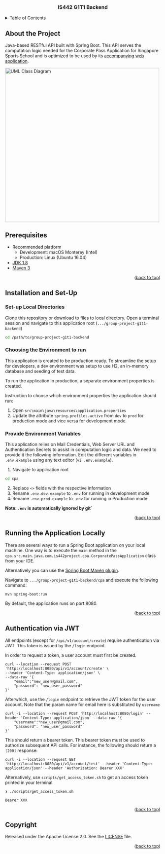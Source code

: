 <div id="top"></div>

<!-- PROJECT LOGO -->
<br />
<div align="center">

  <h3 align="center">IS442 G1T1 Backend</h3>

</div>

<!-- TABLE OF CONTENTS -->
<details>
  <summary>Table of Contents</summary>
  <ol>
    <li>
      <a href="#about-the-project">About the Project</a>
    </li>
    <li>
      <a href="#prerequisites">Prerequisites</a>
    </li>
    <li>
      <a href="#installation-and-set-up">Installation and Set-Up</a>
    </li>
      <ul>
        <li><a href="#set-up-local-directories">Set-up Local Directories</a></li>
      </ul>
      <ul>
        <li><a href="#choosing-the-environment-to-run">Choosing Environment Variables</a></li>
      </ul>
      <ul>
        <li><a href="#provide-environment-variables">Provide Environment Variables</a></li>
      </ul>
    <li>
      <a href="#running-the-application-locally">Running the Application Locally</a>
    </li>
    <li><a href="#authentication-via-jwt">Authentication via JWT</a></li>
    <li><a href="#copyright">Copyright</a></li>
  </ol>
</details>

## About the Project

Java-based RESTful API built with Spring Boot. This API serves the computation logic needed for the Corporate Pass Application for Singapore Sports School and is optimized to be used by its [accompanying web application](https://github.com/IS442-202223T1/group-project-g1t1-frontend).

<img src="./uml-class-diagram.png" alt="UML Class Diagram" width=500 />

## Prerequisites

- Recommended platform
  - Development: macOS Monterey (Intel)
  - Production: Linux (Ubuntu 16.04)
- [JDK 1.8](http://www.oracle.com/technetwork/java/javase/downloads/jdk8-downloads-2133151.html)
- [Maven 3](https://maven.apache.org)

<p align="right">(<a href="#top">back to top</a>)</p>

## Installation and Set-Up

### Set-up Local Directories

Clone this repository or download to files to local directory. Open a terminal session and navigate to this application root (`.../group-project-g1t1-backend`)

```bash
cd /path/to/group-project-g1t1-backend
```

### Choosing the Environment to run
This application is created to be production ready. To streamline the setup for developers, a dev environment was setup to use H2, an in-memory database and seeding of test data. 

To run the application in production, a separate environment properties is created.

Instruction to choose which environment properties the application should run:
1. Open `src\main\java\resources\application.properties`
2. Update the attribute `spring.profiles.active` from  `dev` to `prod` for production mode and vice versa for development mode. 


### Provide Environment Variables

This application relies on Mail Credentials, Web Server URL and Authentication Secrets to assist in computation logic and data. We need to provide it the following information. Edit the different variables in `.env.example` using any text editor (`vi .env.example`).

1. Navigate to application root
```bash
cd cpa
```
2. Replace `<>` fields with the respective information
3. Rename `.env.dev.example` to `.env` for running in development mode
4. Rename `.env.prod.example` to `.env` for running in Production mode

**Note: `.env` is automatically ignored by git`**

<p align="right">(<a href="#top">back to top</a>)</p>

## Running the Application Locally

There are several ways to run a Spring Boot application on your local machine. One way is to execute the `main` method in the `cpa.src.main.java.com.is442project.cpa.CorporatePassApplication` class from your IDE.

Alternatively you can use the [Spring Boot Maven plugin](https://docs.spring.io/spring-boot/docs/current/reference/html/build-tool-plugins-maven-plugin.html).

Navigate to `.../group-project-g1t1-backend/cpa` and execute the following command:

```shell
mvn spring-boot:run
```

By default, the application runs on port 8080.

<p align="right">(<a href="#top">back to top</a>)</p>

## Authentication via JWT

All endpoints (except for `/api/v1/account/create`) require authentication via JWT. This token is issued by the `/login` endpoint.

In order to request a token, a user account must first be created.

```shell
curl --location --request POST 'http://localhost:8080/api/v1/account/create' \
--header 'Content-Type: application/json' \
--data-raw '{
    "email":"new_user@gmail.com",
    "password": "new_user_password"
}'
```

Afterwhich, use the `/login` endpoint to retrieve the JWT token for the user account. Note that the param name for email here is substituted by `username`

```shell
curl -i --location --request POST 'http://localhost:8080/login' --header 'Content-Type: application/json' --data-raw '{
    "username":"new_user@gmail.com",
    "password": "new_user_password"
}'
```

This should return a bearer token. This bearer token must be used to authorize subsequent API calls. For instance, the following should return a `[200]` response:

```shell
curl -i --location --request GET 'http://localhost:8080/api/v1/account/test' --header 'Content-Type: application/json' --header 'Authorization: Bearer XXX'
```

Alternatively, use `scripts/get_access_token.sh` to get an access token printed in your terminal.
```shell
❯ ./scripts/get_access_token.sh

Bearer XXX
```

<p align="right">(<a href="#top">back to top</a>)</p>

## Copyright

Released under the Apache License 2.0. See the [LICENSE](https://github.com/codecentric/springboot-sample-app/blob/master/LICENSE) file.

<p align="right">(<a href="#top">back to top</a>)</p>
